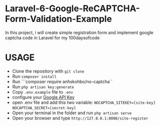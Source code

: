 # Laravel-6-Google-ReCAPTCHA-Form-Validation-Example
In this project, i will create simple registration form and implement google captcha code in Laravel  for my 100daysofcode 

# USAGE
- Clone the repository with ```git clone```
- Run ```composer install```
- Run ```composer require anhskohbo/no-captcha``
- Run ```php artisan key:generate```
- Copy ```.env.example``` file to ```.env```
- configure your [Google API Key](https://www.google.com/recaptcha/admin)
- open .env file and add this two variable: 
    ```NOCAPTCHA_SITEKEY=[site-key]```
    ```NOCAPTCHA_SECRET=[secret-key]```
- Open your terminal in the folder and run ```php artisan serve```
- Open your browser and type ```http://127.0.0.1:8000/site-register```
